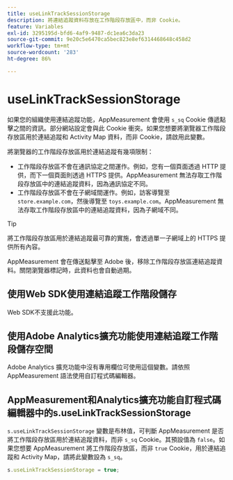 ```yaml
---
title: useLinkTrackSessionStorage
description: 將連結追蹤資料存放在工作階段存放區中，而非 Cookie。
feature: Variables
exl-id: 3295195d-bfd6-4af9-9487-dc1ea6c3da23
source-git-commit: 9e20c5e6470ca5bec823e8ef6314468648c458d2
workflow-type: tm+mt
source-wordcount: '283'
ht-degree: 86%

---
```


# useLinkTrackSessionStorage

如果您的組織使用連結追蹤功能，AppMeasurement 會使用 `s_sq` Cookie 傳遞點擊之間的資訊。部分網站設定會與此 Cookie 衝突。如果您想要將瀏覽器工作階段存放區用於連結追蹤和 Activity Map 資料，而非 Cookie，請啟用此變數。

將瀏覽器的工作階段存放區用於連結追蹤有幾項限制：

* 工作階段存放區不會在通訊協定之間運作。例如，您有一個頁面透過 HTTP 提供，而下一個頁面則透過 HTTPS 提供。AppMeasurement 無法存取工作階段存放區中的連結追蹤資料，因為通訊協定不同。
* 工作階段存放區不會在子網域間運作。例如，訪客導覽至 `store.example.com`，然後導覽至 `toys.example.com`。AppMeasurement 無法存取工作階段存放區中的連結追蹤資料，因為子網域不同。

>[!TIP]
>
> 將工作階段存放區用於連結追蹤最可靠的實施，會透過單一子網域上的 HTTPS 提供所有內容。

AppMeasurement 會在傳送點擊至 Adobe 後，移除工作階段存放區連結追蹤資料。關閉瀏覽器標記時，此資料也會自動過期。

## 使用Web SDK使用連結追蹤工作階段儲存

Web SDK不支援此功能。

## 使用Adobe Analytics擴充功能使用連結追蹤工作階段儲存空間

Adobe Analytics 擴充功能中沒有專用欄位可使用這個變數。請依照 AppMeasurement 語法使用自訂程式碼編輯器。

## AppMeasurement和Analytics擴充功能自訂程式碼編輯器中的s.useLinkTrackSessionStorage

`s.useLinkTrackSessionStorage` 變數是布林值，可判斷 AppMeasurement 是否將工作階段存放區用於連結追蹤資料，而非 `s_sq` Cookie。其預設值為 `false`。如果您想要 AppMeasurement 將工作階段存放區，而非 `true` Cookie，用於連結追蹤和 Activity Map，請將此變數設為 `s_sq`。

```js
s.useLinkTrackSessionStorage = true;
```
